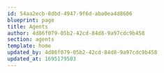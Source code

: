 ```yaml
---
id: 54aa2ecb-8dbd-4947-9f6d-aba0ea4d8606
blueprint: page
title: Agents
author: 4d86f079-05b2-42cd-84d8-9a97cdc9b458
section: agents
template: home
updated_by: 4d86f079-05b2-42cd-84d8-9a97cdc9b458
updated_at: 1695179503
---
```

